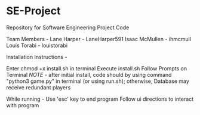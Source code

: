 # SE-Project
Repository for Software Engineering Project Code

Team Members - 
  Lane Harper - LaneHarper591
  Isaac McMullen - ihmcmull
  Louis Torabi - louistorabi

  Installation Instructions - 

Enter chmod +x install.sh in terminal
Execute install.sh
Follow Prompts on Terminal
*NOTE* - after initial install, code should by using command "python3 game.py" in terminal (or using run.sh); otherwise, Database may receive redundant players 

While running - 
Use 'esc' key to end program
Follow ui directions to interact with program
